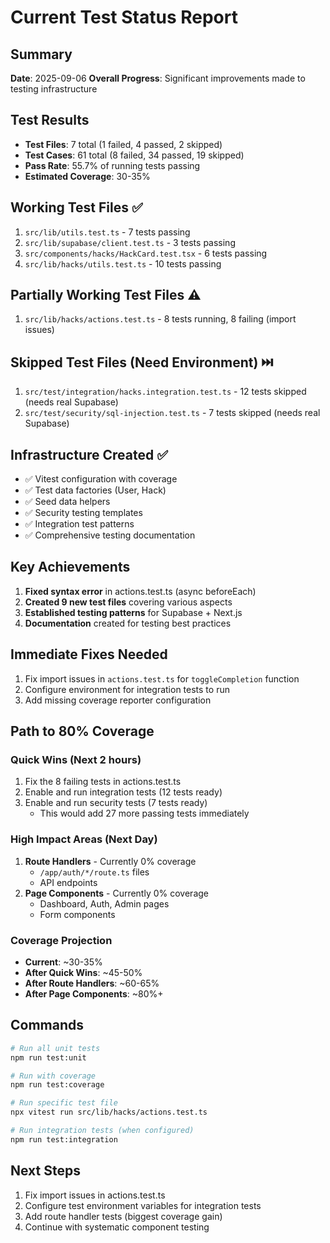 # Current Test Status Report

## Summary
**Date**: 2025-09-06
**Overall Progress**: Significant improvements made to testing infrastructure

## Test Results
- **Test Files**: 7 total (1 failed, 4 passed, 2 skipped)
- **Test Cases**: 61 total (8 failed, 34 passed, 19 skipped)
- **Pass Rate**: 55.7% of running tests passing
- **Estimated Coverage**: 30-35%

## Working Test Files ✅
1. `src/lib/utils.test.ts` - 7 tests passing
2. `src/lib/supabase/client.test.ts` - 3 tests passing  
3. `src/components/hacks/HackCard.test.tsx` - 6 tests passing
4. `src/lib/hacks/utils.test.ts` - 10 tests passing

## Partially Working Test Files ⚠️
1. `src/lib/hacks/actions.test.ts` - 8 tests running, 8 failing (import issues)

## Skipped Test Files (Need Environment) ⏭️
1. `src/test/integration/hacks.integration.test.ts` - 12 tests skipped (needs real Supabase)
2. `src/test/security/sql-injection.test.ts` - 7 tests skipped (needs real Supabase)

## Infrastructure Created ✅
- ✅ Vitest configuration with coverage
- ✅ Test data factories (User, Hack)
- ✅ Seed data helpers
- ✅ Security testing templates
- ✅ Integration test patterns
- ✅ Comprehensive testing documentation

## Key Achievements
1. **Fixed syntax error** in actions.test.ts (async beforeEach)
2. **Created 9 new test files** covering various aspects
3. **Established testing patterns** for Supabase + Next.js
4. **Documentation** created for testing best practices

## Immediate Fixes Needed
1. Fix import issues in `actions.test.ts` for `toggleCompletion` function
2. Configure environment for integration tests to run
3. Add missing coverage reporter configuration

## Path to 80% Coverage

### Quick Wins (Next 2 hours)
1. Fix the 8 failing tests in actions.test.ts
2. Enable and run integration tests (12 tests ready)
3. Enable and run security tests (7 tests ready)
   - This would add 27 more passing tests immediately

### High Impact Areas (Next Day)
1. **Route Handlers** - Currently 0% coverage
   - `/app/auth/*/route.ts` files
   - API endpoints
2. **Page Components** - Currently 0% coverage  
   - Dashboard, Auth, Admin pages
   - Form components

### Coverage Projection
- **Current**: ~30-35%
- **After Quick Wins**: ~45-50%
- **After Route Handlers**: ~60-65%
- **After Page Components**: ~80%+

## Commands
```bash
# Run all unit tests
npm run test:unit

# Run with coverage
npm run test:coverage

# Run specific test file
npx vitest run src/lib/hacks/actions.test.ts

# Run integration tests (when configured)
npm run test:integration
```

## Next Steps
1. Fix import issues in actions.test.ts
2. Configure test environment variables for integration tests
3. Add route handler tests (biggest coverage gain)
4. Continue with systematic component testing